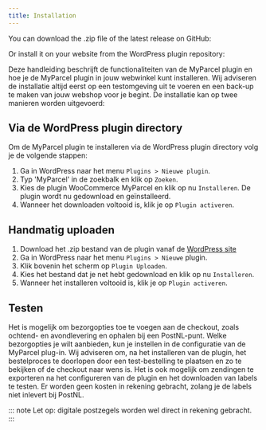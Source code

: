 ```yaml
---
title: Installation
---
```


You can download the .zip file of the latest release on GitHub:
<Shield text="GitHub release" href="https://github.com/myparcelnl/woocommerce/releases/latest" path="github/v/release/myparcelnl/woocommerce?logo=github"/>

Or install it on your website from the WordPress plugin repository:
<Shield text="WordPress Plugin Version" href="https://wordpress.org/plugins/woocommerce-myparcel" path="wordpress/plugin/v/woocommerce-myparcel?logo=wordpress"/>

Deze handleiding beschrijft de functionaliteiten van de MyParcel plugin
en hoe je de MyParcel plugin in jouw webwinkel kunt installeren. Wij
adviseren de installatie altijd eerst op een testomgeving uit te voeren en een
back-up te maken van jouw webshop voor je begint. De installatie kan op twee
manieren worden uitgevoerd:

## Via de WordPress plugin directory

Om de MyParcel plugin te installeren via de WordPress plugin
directory volg je de volgende stappen:

1. Ga in WordPress naar het menu `Plugins > Nieuwe plugin`.
2. Typ 'MyParcel' in de zoekbalk en klik op `Zoeken`.
3. Kies de plugin WooCommerce MyParcel en klik op nu `Installeren`. De
   plugin wordt nu gedownload en geïnstalleerd.
4. Wanneer het downloaden voltooid is, klik je op `Plugin activeren`.

## Handmatig uploaden

1. Download het .zip bestand van de plugin vanaf de [WordPress site]
2. Ga in WordPress naar het menu `Plugins > Nieuwe` plugin.
3. Klik bovenin het scherm op `Plugin Uploaden`.
4. Kies het bestand dat je net hebt gedownload en klik op nu `Installeren`.
5. Wanneer het installeren voltooid is, klik je op `Plugin activeren`.

## Testen

Het is mogelijk om bezorgopties toe te voegen aan de checkout, zoals ochtend- en
avondlevering en ophalen bij een PostNL-punt. Welke bezorgopties je wilt
aanbieden, kun je instellen in de configuratie van de MyParcel plug-in. Wij
adviseren om, na het installeren van de plugin, het bestelproces te
doorlopen
door een test-bestelling te plaatsen en zo te bekijken of de checkout naar wens
is. Het is ook mogelijk om zendingen te exporteren na het configureren van de
plugin en het downloaden van labels te testen. Er worden geen kosten in
rekening
gebracht, zolang je de labels niet inlevert bij PostNL.

::: note
Let op: digitale postzegels worden wel direct in rekening gebracht.
:::

[WordPress site]: https://wordpress.org/plugins/woocommerce-myparcel/
